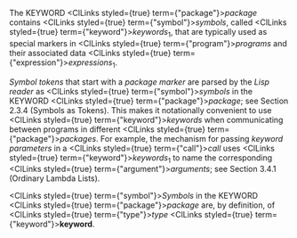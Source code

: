  



The KEYWORD <ClLinks styled={true} term={"package"}><i>package</i></ClLinks> contains <ClLinks styled={true} term={"symbol"}><i>symbols</i></ClLinks>, called <ClLinks styled={true} term={"keyword"}><i>keywords</i></ClLinks><sub>1</sub>, that are typically used as special markers in <ClLinks styled={true} term={"program"}><i>programs</i></ClLinks> and their associated data <ClLinks styled={true} term={"expression"}><i>expressions</i></ClLinks><sub>1</sub>. 



*Symbol tokens* that start with a *package marker* are parsed by the *Lisp reader* as <ClLinks styled={true} term={"symbol"}><i>symbols</i></ClLinks> in the KEYWORD <ClLinks styled={true} term={"package"}><i>package</i></ClLinks>; see Section 2.3.4 (Symbols as Tokens). This makes it notationally convenient to use <ClLinks styled={true} term={"keyword"}><i>keywords</i></ClLinks> when communicating between programs in different <ClLinks styled={true} term={"package"}><i>packages</i></ClLinks>. For example, the mechanism for passing *keyword parameters* in a <ClLinks styled={true} term={"call"}><i>call</i></ClLinks> uses <ClLinks styled={true} term={"keyword"}><i>keywords</i></ClLinks><sub>1</sub> to name the corresponding <ClLinks styled={true} term={"argument"}><i>arguments</i></ClLinks>; see Section 3.4.1 (Ordinary Lambda Lists). 



<ClLinks styled={true} term={"symbol"}><i>Symbols</i></ClLinks> in the KEYWORD <ClLinks styled={true} term={"package"}><i>package</i></ClLinks> are, by definition, of <ClLinks styled={true} term={"type"}><i>type</i></ClLinks> <ClLinks styled={true} term={"keyword"}><b>keyword</b></ClLinks>. 



